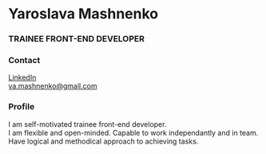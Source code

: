 # **Yaroslava Mashnenko**  
### TRAINEE FRONT-END DEVELOPER  

### Contact  
[LinkedIn](https://www.linkedin.com/in/yaroslava-mashnenko/)  
ya.mashnenko@gmail.com  

### Profile  
I am self-motivated trainee front-end developer.  
I am flexible and open-minded. Capable to work independantly and in team.  
Have logical and methodical approach to achieving tasks.

